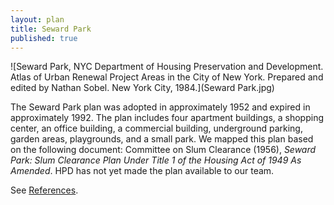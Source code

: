 ```yaml
---
layout: plan
title: Seward Park
published: true
---
```


<!---![Seward Park, NYC Department of Housing Preservation and Development. Community Development Progress Report: 1968. Prepared and edited by Nathan Sobel. New York City, 1968.](Seward Park 1968.png)-->
![Seward Park, NYC Department of Housing Preservation and Development. Atlas of Urban Renewal Project Areas in the City of New York. Prepared and edited by Nathan Sobel. New York City, 1984.](Seward Park.jpg)

The Seward Park plan was adopted in approximately 1952 and expired in approximately 1992. The plan includes four apartment buildings, a shopping center, an office building, a commercial building, underground parking, garden areas, playgrounds, and a small park. We mapped this plan based on the following document: Committee on Slum Clearance (1956), _Seward Park: Slum Clearance Plan Under Title 1 of the Housing Act of 1949 As Amended_. HPD has not yet made the plan available to our team.

See [References](http://www.urbanreviewer.org/#page=references.html).
